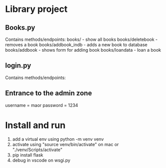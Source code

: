 # Library project

## Books.py
Contains methods/endpoints:
books/ - show all books
books/deletebook - removes a book
books/addbook_indb - adds a new book to database
books/addbook - shows form for adding book
books/loandata - loan a book

## login.py
Contains methods/endpoints:

## Entrance to the admin zone
username = maor
password = 1234

# Install and run
1. add a virtual env using 
python -m venv venv
2. activate using "source venv/bin/activate" on mac or "./venv/Scripts/activate"
3. pip install flask
4. debug in vscode on wsgi.py 